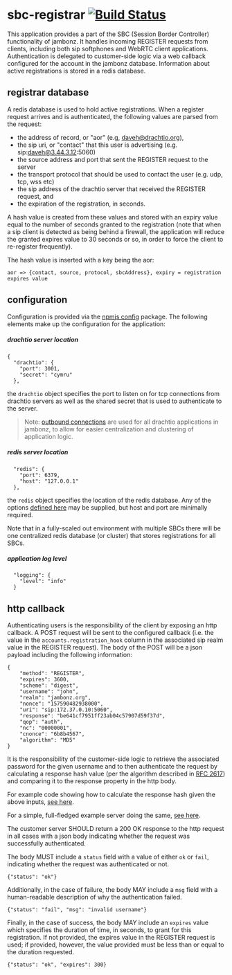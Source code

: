 # sbc-registrar [![Build Status](https://secure.travis-ci.org/jambonz/sbc-registrar.png)](http://travis-ci.org/jambonz/sbc-registrar)

This application provides a part of the SBC (Session Border Controller) functionality of jambonz.  It handles incoming REGISTER requests from clients, including both sip softphones and WebRTC client applications.  Authentication is delegated to customer-side logic via a web callback configured for the account in the jambonz database.  Information about active registrations is stored in a redis database.

## registrar database

A redis database is used to hold active registrations. When a register request arrives and is authenticated, the following values are parsed from the request:
- the address of record, or "aor" (e.g, daveh@drachtio.org),
- the sip uri, or "contact" that this user is advertising (e.g. sip:daveh@3.44.3.12:5060)
- the source address and port that sent the REGISTER request to the server
- the transport protocol that should be used to contact the user (e.g. udp, tcp, wss etc)
- the sip address of the drachtio server that received the REGISTER request, and
- the expiration of the registration, in seconds.

A hash value is created from these values and stored with an expiry value equal to the number of seconds granted to the registration (note that when a sip client is detected as being behind a firewall, the application will reduce the granted expires value to 30 seconds or so, in order to force the client to re-register frequently).

The hash value is inserted with a key being the aor:
```
aor => {contact, source, protocol, sbcAddress}, expiry = registration expires value
```

## configuration

Configuration is provided via the [npmjs config](https://www.npmjs.com/package/config) package.  The following elements make up the configuration for the application:
##### drachtio server location
```
{
  "drachtio": {
    "port": 3001,
    "secret": "cymru"
  },
```
the `drachtio` object specifies the port to listen on for tcp connections from drachtio servers as well as the shared secret that is used to authenticate to the server.

> Note: [outbound connections](https://drachtio.org/docs#outbound-connections) are used for all drachtio applications in jambonz, to allow for easier centralization and clustering of application logic.

##### redis server location
```
  "redis": {
    "port": 6379,
    "host": "127.0.0.1"
  },
```
the `redis` object specifies the location of the redis database.  Any of the options [defined here](https://www.npmjs.com/package/redis#rediscreateclient) may be supplied, but host and port are minimally required.  

Note that in a fully-scaled out environment with multiple SBCs there will be one centralized redis database (or cluster) that stores registrations for all SBCs.

##### application log level
```
  "logging": {
    "level": "info"
  }
```

## http callback
Authenticating users is the responsibility of the client by exposing an http callback.  A POST request will be sent to the configured callback (i.e. the value in the `accounts.registration_hook` column in the associated sip realm value in the REGISTER request).  The body of the POST will be a json payload including the following information:
```
{
	"method": "REGISTER",
	"expires": 3600,
	"scheme": "digest",
	"username": "john",
	"realm": "jambonz.org",
	"nonce": "157590482938000",
	"uri": "sip:172.37.0.10:5060",
	"response": "be641cf7951ff23ab04c57907d59f37d",
	"qop": "auth",
	"nc": "00000001",
	"cnonce": "6b8b4567",
	"algorithm": "MD5"
}
```
It is the responsibility of the customer-side logic to retrieve the associated password for the given username and to then authenticate the request by calculating a response hash value (per the algorithm described in [RFC 2617](https://tools.ietf.org/html/rfc2617#section-3.2.2)) and comparing it to the response property in the http body.

For example code showing how to calculate the response hash given the above inputs, [see here](https://github.com/jambonz/customer-auth-server/blob/master/lib/utils.js).

For a simple, full-fledged example server doing the same, [see here](https://github.com/jambonz/customer-auth-server).

The customer server SHOULD return a 200 OK response to the http request in all cases with a json body indicating whether the request was successfully authenticated.

The body MUST include a `status` field with a value of either `ok` or `fail`, indicating whether the request was authenticated or not.
```
{"status": "ok"}
```

Additionally, in the case of failure, the body MAY include a `msg` field with a human-readable description of why the authentication failed.
```
{"status": "fail", "msg": "invalid username"}
```

Finally, in the case of success, the body MAY include an `expires` value which specifies the duration of time, in seconds, to grant for this registration.  If not provided, the expires value in the REGISTER request is used; if provided, however, the value provided must be less than or equal to the duration requested.
```
{"status": "ok", "expires": 300}
```
